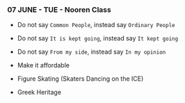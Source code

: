 ### 07 JUNE - TUE - Nooren Class

- Do not say `Common People`, instead say `Ordinary People`
- Do not say `It is kept going`, instead say `It kept going`
- Do not say `From my side`, instead say `In my opinion`

- Make it affordable

- Figure Skating (Skaters Dancing on the ICE)
- Greek Heritage
